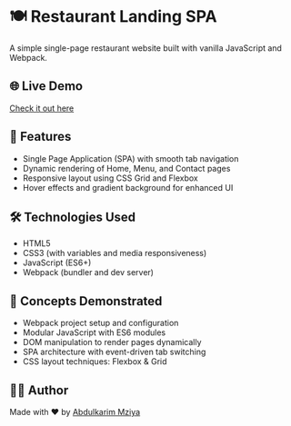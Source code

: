 # 🍽️ Restaurant Landing SPA

A simple single-page restaurant website built with vanilla JavaScript and Webpack.

## 🌐 Live Demo

[Check it out here](#) 

## 🚀 Features

- Single Page Application (SPA) with smooth tab navigation
- Dynamic rendering of Home, Menu, and Contact pages
- Responsive layout using CSS Grid and Flexbox
- Hover effects and gradient background for enhanced UI

## 🛠️ Technologies Used

- HTML5
- CSS3 (with variables and media responsiveness)
- JavaScript (ES6+)
- Webpack (bundler and dev server)

## 🧠 Concepts Demonstrated

- Webpack project setup and configuration
- Modular JavaScript with ES6 modules
- DOM manipulation to render pages dynamically
- SPA architecture with event-driven tab switching
- CSS layout techniques: Flexbox & Grid

## 🧑‍💻 Author

Made with ❤️ by [Abdulkarim Mziya](https://abdulmziya.netlify.app/)
